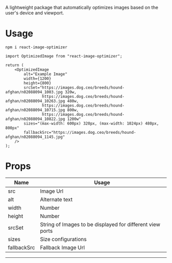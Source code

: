 A lightweight package that automatically optimizes images based on the user's device and viewport.

# Usage

```
npm i react-image-optimizer
```

```
import OptimizedImage from "react-image-optimizer";

return (
    <OptimizedImage
        alt="Example Image"
        width={1200}
        height={800}
        srcSet="https://images.dog.ceo/breeds/hound-afghan/n02088094_1003.jpg 320w,
                https://images.dog.ceo/breeds/hound-afghan/n02088094_10263.jpg 480w,
                https://images.dog.ceo/breeds/hound-afghan/n02088094_10715.jpg 800w,
                https://images.dog.ceo/breeds/hound-afghan/n02088094_10822.jpg 1200w"
        sizes="(max-width: 600px) 320px, (max-width: 1024px) 480px, 800px"
        fallbackSrc="https://images.dog.ceo/breeds/hound-afghan/n02088094_1145.jpg"
    />
);
```

# Props

| Name        | Usage                                                  |
| ----------- | ------------------------------------------------------ |
| src | Image Url |
| alt | Alternate text |
| width | Number
| height | Number
| srcSet | String of Images to be displayed for different view ports |
| sizes | Size configurations |
| fallbackSrc | Fallback Image Url |

------------------------------------------------------
